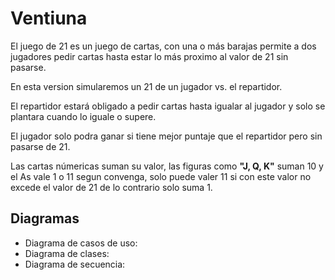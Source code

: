# Ventiuna

El juego de 21 es un juego de cartas, con una o más barajas permite a dos jugadores pedir cartas hasta estar lo más proximo al valor de 21 sin pasarse.

En esta version simularemos un 21 de un jugador vs. el repartidor.

El repartidor estará obligado a pedir cartas hasta igualar al jugador y solo se plantara cuando lo iguale o supere.

El jugador solo podra ganar si tiene mejor puntaje que el repartidor pero sin pasarse de 21.

Las cartas númericas suman su valor, las figuras como __"J, Q, K"__ suman 10 y el As vale 1 o 11 segun convenga, solo puede valer 11 si con este valor no excede el valor de 21 de lo contrario solo suma 1.

## Diagramas

- Diagrama de casos de uso:
- Diagrama de clases:
- Diagrama de secuencia:
